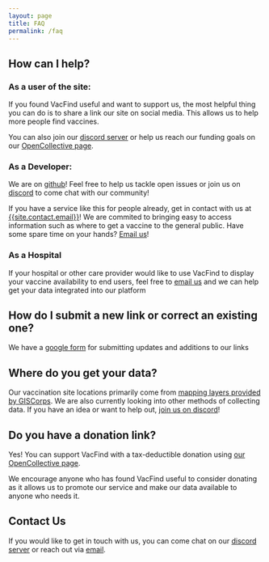 ```yaml
---
layout: page
title: FAQ
permalink: /faq
---
```


## How can I help?

### As a user of the site:
If you found VacFind useful and want to support us, the most helpful thing you can do is to share a link our site on social media. This allows us to help more people find vaccines.

You can also join our [discord server]({{site.social.discord}}) or help us reach our funding goals on our [OpenCollective page][2].

### As a Developer:
We are on [github](https://github.com/{{site.github_username}})! Feel free to help us tackle open issues or join us on [discord]({{site.social.discord}}) to come chat with our community!

If you have a service like this for people already, get in contact with us at [{{site.contact.email}}][1]!
We are commited to bringing easy to access information such as where to get a vaccine to the general public.
Have some spare time on your hands?
[Email us][1]!

### As a Hospital

If your hospital or other care provider would like to use VacFind to display your vaccine availability to end users, feel free to [email us][1] and we can help get your data integrated into our platform


## How do I submit a new link or correct an existing one?
We have a [google form]({{site.data.link-corrections}}) for submitting updates and additions to our links

## Where do you get your data?
Our vaccination site locations primarily come from  [mapping layers provided by GISCorps]({{site.data.map-source}}). We are also currently looking into other methods of collecting data. If you have an idea or want to help out, [join us on discord]({{site.social.discord}})!


## Do you have a donation link?

Yes! You can support VacFind with a tax-deductible donation using [our  OpenCollective page][2].

We encourage anyone who has found VacFind useful to consider donating as it allows us to promote our service and make our data available to anyone who needs it. 

## Contact Us

If you would like to get in touch with us, you can come chat on our [discord server]({{site.social.discord}}) or reach out via [email][1]. 

[1]: mailto:{{site.contact.email}}
[2]: {{site.social.opencollective}}
